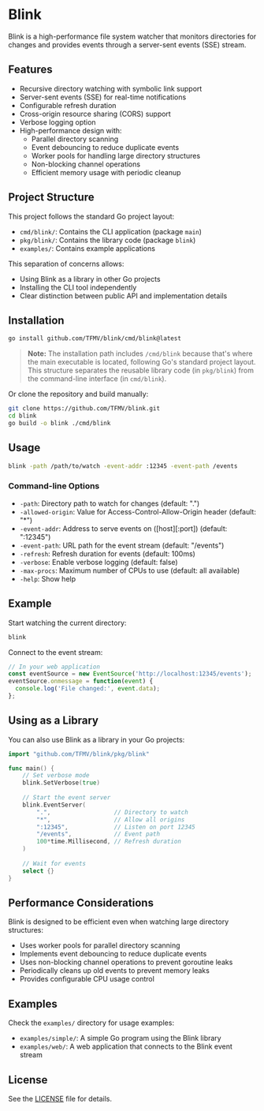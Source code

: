 # Blink

Blink is a high-performance file system watcher that monitors directories for changes and provides events through a server-sent events (SSE) stream.

## Features

- Recursive directory watching with symbolic link support
- Server-sent events (SSE) for real-time notifications
- Configurable refresh duration
- Cross-origin resource sharing (CORS) support
- Verbose logging option
- High-performance design with:
  - Parallel directory scanning
  - Event debouncing to reduce duplicate events
  - Worker pools for handling large directory structures
  - Non-blocking channel operations
  - Efficient memory usage with periodic cleanup

## Project Structure

This project follows the standard Go project layout:

- `cmd/blink/`: Contains the CLI application (package `main`)
- `pkg/blink/`: Contains the library code (package `blink`)
- `examples/`: Contains example applications

This separation of concerns allows:

- Using Blink as a library in other Go projects
- Installing the CLI tool independently
- Clear distinction between public API and implementation details

## Installation

```bash
go install github.com/TFMV/blink/cmd/blink@latest
```

> **Note:** The installation path includes `/cmd/blink` because that's where the main executable is located, following Go's standard project layout. This structure separates the reusable library code (in `pkg/blink`) from the command-line interface (in `cmd/blink`).

Or clone the repository and build manually:

```bash
git clone https://github.com/TFMV/blink.git
cd blink
go build -o blink ./cmd/blink
```

## Usage

```bash
blink -path /path/to/watch -event-addr :12345 -event-path /events
```

### Command-line Options

- `-path`: Directory path to watch for changes (default: ".")
- `-allowed-origin`: Value for Access-Control-Allow-Origin header (default: "*")
- `-event-addr`: Address to serve events on ([host][:port]) (default: ":12345")
- `-event-path`: URL path for the event stream (default: "/events")
- `-refresh`: Refresh duration for events (default: 100ms)
- `-verbose`: Enable verbose logging (default: false)
- `-max-procs`: Maximum number of CPUs to use (default: all available)
- `-help`: Show help

## Example

Start watching the current directory:

```bash
blink
```

Connect to the event stream:

```javascript
// In your web application
const eventSource = new EventSource('http://localhost:12345/events');
eventSource.onmessage = function(event) {
  console.log('File changed:', event.data);
};
```

## Using as a Library

You can also use Blink as a library in your Go projects:

```go
import "github.com/TFMV/blink/pkg/blink"

func main() {
    // Set verbose mode
    blink.SetVerbose(true)
    
    // Start the event server
    blink.EventServer(
        ".",                  // Directory to watch
        "*",                  // Allow all origins
        ":12345",             // Listen on port 12345
        "/events",            // Event path
        100*time.Millisecond, // Refresh duration
    )
    
    // Wait for events
    select {}
}
```

## Performance Considerations

Blink is designed to be efficient even when watching large directory structures:

- Uses worker pools for parallel directory scanning
- Implements event debouncing to reduce duplicate events
- Uses non-blocking channel operations to prevent goroutine leaks
- Periodically cleans up old events to prevent memory leaks
- Provides configurable CPU usage control

## Examples

Check the `examples/` directory for usage examples:

- `examples/simple/`: A simple Go program using the Blink library
- `examples/web/`: A web application that connects to the Blink event stream

## License

See the [LICENSE](LICENSE) file for details.
